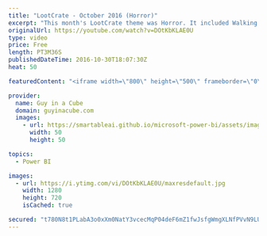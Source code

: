 ```yaml
---
title: "LootCrate - October 2016 (Horror)"
excerpt: "This month's LootCrate theme was Horror. It included Walking Dead, Friday the 13th, Nightmare on Elm Street, Texas Chainsaw Massacre and Halloween.  Affiliate Link if you want to help support Guy in a Cube: http://bit.ly/2cNY20R   LET'S CONNECT!  Guy in a Cube -- https://guyinacube.com -- http://twitter.com/guyinacube"
originalUrl: https://youtube.com/watch?v=DOtKbKLAE0U
type: video
price: Free
length: PT3M36S
publishedDateTime: 2016-10-30T18:07:30Z
heat: 50

featuredContent: "<iframe width=\"800\" height=\"500\" frameborder=\"0\" src=\"https://www.youtube.com/embed/DOtKbKLAE0U\" allow=\"accelerometer; autoplay; encrypted-media; gyroscope; picture-in-picture\" allowfullscreen></iframe>"

provider:
  name: Guy in a Cube
  domain: guyinacube.com
  images:
    - url: https://smartableai.github.io/microsoft-power-bi/assets/images/organizations/guyinacube.com-50x50.jpg
      width: 50
      height: 50

topics:
  - Power BI

images:
  - url: https://i.ytimg.com/vi/DOtKbKLAE0U/maxresdefault.jpg
    width: 1280
    height: 720
    isCached: true

secured: "t780N8t1PLabA3o0xXm0NatY3vcecMqP04deF6mZ1fwJsfgWmgXLNfPVvN9LUuBn4sWeGn1XgykU5ZDd71p1nmwiTqZfJnGDdeT57lrIDZEqFEve8sZ0Cn7riBGOWSFUeS2X2akTomFLial/PYyqCMsFq9ihTdn1VMLVm8aPQMEot675u3MPu9D//3Ry+kjbF9ddrMnZIq1IbVjicO5QhOjGwdb+1uFYqkNgisJO9SnHU/5iXam9SVLPvu2hqlHcB4O7OsCqxiUBRQXErbreMD6EGmi0GRBSLxcPr2psDhqZ4HFf5N88ZbkACVCMhIYfa06Rg2zMhdkobWoNOA41Pn/Hip7Sy4e6ahmFnOhWTNRtiZL7VVGl62IY6d7ZOd9DPUOiIRzlz4upJmfPNSQMKIPNUJmCyHYANIHeqojXxww=;DSalshU3JeyWve/tvhL7+w=="
---
```


